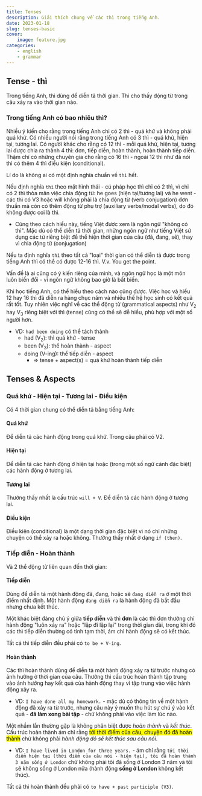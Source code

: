 ```yaml
---
title: Tenses
description: Giải thích chung về các thì trong tiếng Anh.
date: 2023-01-18
slug: tenses-basic
cover:
    image: feature.jpg
categories:
    - english
    - grammar
---
```


## Tense - thì

Trong tiếng Anh, thì dùng để diễn tả thời gian. Thì cho thấy động từ trong câu xảy ra vào thời gian nào.

### Trong tiếng Anh có bao nhiêu thì?

Nhiều ý kiến cho rằng trong tiếng Anh chỉ có 2 thì - quá khứ và không phải quá khứ. Có nhiều người nói rằng trong tiếng Anh có 3 thì - quá khứ, hiện tại, tương lai. Có người khác cho rằng có 12 thì - mỗi quá khứ, hiện tại, tương lai được chia ra thành 4 thì: đơn, tiếp diễn, hoàn thành, hoàn thành tiếp diễn. Thậm chí có những chuyên gia cho rằng có 16 thì - ngoài 12 thì như đã nói thì có thêm 4 thì điều kiện (conditional).

Lí do là không ai có một định nghĩa chuẩn về `thì` hết.

Nếu định nghĩa `thì` theo mặt hình thái - cú pháp học thì chỉ có 2 thì, vì chỉ có 2 thì thỏa mãn việc chia động từ: he goes (hiện tại/tương lai) và he went - các thì có V3 hoặc will không phải là chia động từ (verb conjugation) đơn thuần mà còn có thêm động từ phụ trợ (auxiliary verbs/modal verbs), do đó không được coi là thì.

-   Cũng theo cách hiểu này, tiếng Việt được xem là ngôn ngữ "không có thì". Mặc dù có thể diễn tả thời gian, những ngôn ngữ như tiếng Việt sử dụng các từ riêng biệt để thể hiện thời gian của câu (đã, đang, sẽ), thay vì chia động từ (conjugation)

Nếu ta định nghĩa `thì` theo tất cả "loại" thời gian có thể diễn tả được trong tiếng Anh thì có thể có được 12-16 thì. V.v. You get the point.

Vấn đề là ai cũng có ý kiến riêng của mình, và ngôn ngữ học là một môn luôn biến đổi - vì ngôn ngữ không bao giờ là bất biến.

Khi học tiếng Anh, có thể hiểu theo cách nào cũng được. Việc học và hiểu 12 hay 16 thì đã diễn ra hàng chục năm và nhiều thế hệ học sinh có kết quả rất tốt. Tuy nhiên việc nghĩ về các thể động từ (grammatical aspects) như V<sub>2</sub> hay V<sub>3</sub> riêng biệt với thì (tense) cũng có thể sẽ dễ hiểu, phù hợp với một số người hơn.

- VD: `had been doing` có thể tách thành
	- had (V<sub>2</sub>): thì quá khứ - tense
	- been (V<sub>3</sub>): thể hoàn thành - aspect
	- doing (V-ing): thể tiếp diễn - aspect
		- => tense + aspect(s) = quá khứ hoàn thành tiếp diễn

## Tenses & Aspects

### Quá khứ - Hiện tại - Tương lai - Điều kiện

Có 4 thời gian chung có thể diễn tả bằng tiếng Anh:

#### Quá khứ

Để diễn tả các hành động trong quá khứ. Trong câu phải có V2.

#### Hiện tại

Để diễn tả các hành động ở hiện tại hoặc (trong một số ngữ cảnh đặc biệt) các hành động ở tương lai.

#### Tương lai

Thường thấy nhất là cấu trúc `will + V`. Để diễn tả các hành động ở tương lai.

#### Điều kiện

Điều kiện (conditional) là một dạng thời gian đặc biệt vì nó chỉ những chuyện có thể xảy ra hoặc không. Thường thấy nhất ở dạng `if (then)`.

### Tiếp diễn - Hoàn thành

Và 2 thể động từ liên quan đến thời gian:

#### Tiếp diễn

Dùng để diễn tả một hành động đã, đang, hoặc sẽ `đang diễn ra` ở một thời điểm nhất định. Một hành động `đang diễn ra` là hành động đã bắt đầu nhưng chưa kết thúc.

Một khác biệt đáng chú ý giữa **tiếp diễn** và thì **đơn** là các thì đơn thường chỉ hành động "luôn xảy ra" hoặc "lặp đi lặp lại" trong thời gian dài, trong khi đó các thì tiếp diễn thường có tính tạm thời, ám chỉ hành động sẽ có kết thúc.

Tất cả thì tiếp diễn đều phải có `to be + V-ing`.

#### Hoàn thành

Các thì hoàn thành dùng để diễn tả một hành động xảy ra từ trước nhưng có ảnh hưởng ở thời gian của câu. Thường thì cấu trúc hoàn thành tập trung vào ảnh hưởng hay kết quả của hành động thay vì tập trung vào việc hành động xảy ra.

-   VD: `I have done all my homework.` - mặc dù có thông tin về một hành động đã xảy ra từ trước, nhưng câu này ý muốn thu hút sự chú ý vào kết quả - **đã làm xong bài tập** - chứ không phải vào việc làm lúc nào.

Một nhầm lẫn thường gặp là không phân biệt được _hoàn thành_ và _kết thúc_. Cấu trúc hoàn thành ám chỉ rằng <mark>tới thời điểm của câu, chuyện đó đã hoàn thành</mark> chứ không phải _hành động đó sẽ kết thúc sau câu nói_.

-   VD: `I have lived in London for three years.` - ám chỉ rằng `tới thời điểm hiện tại (thời điểm của câu nói - hiện tại), tôi đã hoàn thành 3 năm sống ở London` chứ không phải tôi đã sống ở London 3 năm và tôi sẽ không sống ở London nữa (hành động **sống ở London** không kết thúc).

Tất cả thì hoàn thành đều phải có `to have + past participle (V3)`.
